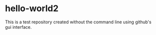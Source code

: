 # hello-world2
This is a test repository created without the command line using github's gui interface.
